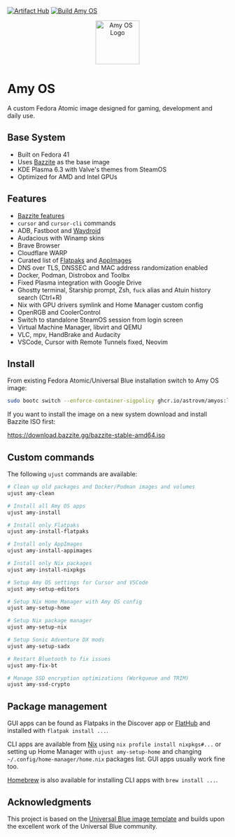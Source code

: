 [![Artifact Hub](https://img.shields.io/endpoint?url=https://artifacthub.io/badge/repository/amyos)](https://artifacthub.io/packages/container/amyos/amyos)
[![Build Amy OS](https://github.com/astrovm/amyos/actions/workflows/build.yml/badge.svg)](https://github.com/astrovm/amyos/actions/workflows/build.yml)

<div align="center">
  <picture>
    <source media="(prefers-color-scheme: light)" srcset="https://raw.githubusercontent.com/astrovm/amyos/refs/heads/main/repo_files/amy-logo-black.png">
    <img alt="Amy OS Logo" src="https://raw.githubusercontent.com/astrovm/amyos/refs/heads/main/repo_files/amy-logo-white.png" width="100">
  </picture>
</div>

# Amy OS

A custom Fedora Atomic image designed for gaming, development and daily use.

## Base System

- Built on Fedora 41
- Uses [Bazzite](https://bazzite.gg/) as the base image
- KDE Plasma 6.3 with Valve's themes from SteamOS
- Optimized for AMD and Intel GPUs

## Features

- [Bazzite features](https://github.com/ublue-os/bazzite#about--features)
- `cursor` and `cursor-cli` commands
- ADB, Fastboot and [Waydroid](https://docs.bazzite.gg/Installing_and_Managing_Software/Waydroid_Setup_Guide/)
- Audacious with Winamp skins
- Brave Browser
- Cloudflare WARP
- Curated list of [Flatpaks](https://github.com/astrovm/amyos/blob/main/repo_files/flatpaks) and [AppImages](https://github.com/astrovm/amyos/blob/main/repo_files/appimages)
- DNS over TLS, DNSSEC and MAC address randomization enabled
- Docker, Podman, Distrobox and Toolbx
- Fixed Plasma integration with Google Drive
- Ghostty terminal, Starship prompt, Zsh, `fuck` alias and Atuin history search (Ctrl+R)
- Nix with GPU drivers symlink and Home Manager custom config
- OpenRGB and CoolerControl
- Switch to standalone SteamOS session from login screen
- Virtual Machine Manager, libvirt and QEMU
- VLC, mpv, HandBrake and Audacity
- VSCode, Cursor with Remote Tunnels fixed, Neovim

## Install

From existing Fedora Atomic/Universal Blue installation switch to Amy OS image:

```bash
sudo bootc switch --enforce-container-sigpolicy ghcr.io/astrovm/amyos:latest
```

If you want to install the image on a new system download and install Bazzite ISO first:

<https://download.bazzite.gg/bazzite-stable-amd64.iso>

## Custom commands

The following `ujust` commands are available:

```bash
# Clean up old packages and Docker/Podman images and volumes
ujust amy-clean

# Install all Amy OS apps
ujust amy-install

# Install only Flatpaks
ujust amy-install-flatpaks

# Install only AppImages
ujust amy-install-appimages

# Install only Nix packages
ujust amy-install-nixpkgs

# Setup Amy OS settings for Cursor and VSCode
ujust amy-setup-editors

# Setup Nix Home Manager with Amy OS config
ujust amy-setup-home

# Setup Nix package manager
ujust amy-setup-nix

# Setup Sonic Adventure DX mods
ujust amy-setup-sadx

# Restart Bluetooth to fix issues
ujust amy-fix-bt

# Manage SSD encryption optimizations (Workqueue and TRIM)
ujust amy-ssd-crypto
```

## Package management

GUI apps can be found as Flatpaks in the Discover app or [FlatHub](https://flathub.org/) and installed with `flatpak install ...`.

CLI apps are available from [Nix](https://search.nixos.org/packages) using `nix profile install nixpkgs#...` or setting up Home Manager with `ujust amy-setup-home` and changing `~/.config/home-manager/home.nix` packages list. GUI apps usually work fine too.

[Homebrew](https://formulae.brew.sh/) is also available for installing CLI apps with `brew install ...`.

## Acknowledgments

This project is based on the [Universal Blue image template](https://github.com/ublue-os/image-template) and builds upon the excellent work of the Universal Blue community.
